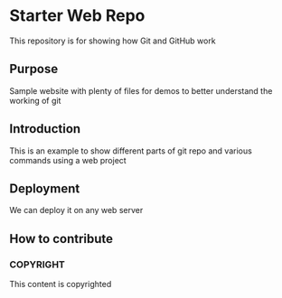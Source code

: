 # Starter Web Repo

This repository is for showing how Git and GitHub work

## Purpose

Sample website with plenty of files for demos to better understand the working of git

## Introduction

This is an example to show different parts of git repo and various commands using a web project

## Deployment

We can deploy it on any web server

## How to contribute

### COPYRIGHT
This content is copyrighted